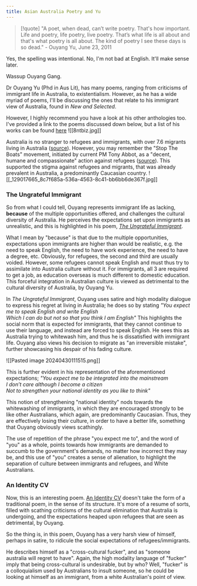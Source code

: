 ```yaml
---
title: Asian Australia Poetry and Yu
---
```


> [!quote] "A poet, when dead, can’t write poetry. That's how important. Life and poetry, life poetry, live poetry. That’s what life is all about and that's what poetry is all about. The kind of poetry I see these days is so dead." - Ouyang Yu, June 23, 2011

Yes, the spelling was intentional. No, I'm not bad at English. It'll make sense later.

Wassup Ouyang Gang.

Dr Ouyang Yu (Phd in Aus Lit), has many poems, ranging from criticisms of immigrant life in Australia, to existentialism. However, as he has a wide myriad of poems, I'll be discussing the ones that relate to his immigrant view of Australia, found in *New and Selected*.

However, I highly recommend you have a look at his other anthologies too. I've provided a link to the poems discussed down below, but a list of his works can be found [here](https://www.poetryinternational.com/en/poets-poems/poets/poet/102-684_Yu)
![[8ntbiz.jpg]]

Australia is no stranger to refugees and immigrants, with over 7.6 migrants living in Australia ([source](https://www.abs.gov.au/statistics/people/population/migration-australia/latest-release)). However, you may remember the "Stop The Boats" movement, initiated by current PM Tony Abbot, as a "decent, humane and compassionate" action against refugees ([source](https://www.bbc.com/news/world-australia-64898507)). This supported the stigma against refugees and migrants, that was already prevalent in Australia, a predominantly Caucasian country.
![[_129017665_8c7f685a-536a-4563-8c41-bb6bb6de367f.jpg]]


### The Ungrateful Immigrant

So from what I could tell, Ouyang represents immigrant life as lacking, **because** of the multiple opportunities offered, and challenges the cultural diversity of Australia. He perceives the expectations set upon immigrants as unrealistic, and this is highlighted in his poem, [*The Ungrateful Immigrant*](https://www.poetryinternational.com/en/poets-poems/poems/poem/103-825_THE-UNGRATEFUL-IMMIGRANT).

What I mean by "because" is that due to the multiple opportunities, expectations upon immigrants are higher than would be realistic, e.g. the need to speak English, the need to have work experience, the need to have a degree, etc. Obviously, for refugees, the second and third are usually voided. However, some refugees cannot speak English and must thus try to assimilate into Australia culture without it. For immigrants, all 3 are required to get a job, as education overseas is much different to domestic education.
This forceful integration in Australian culture is viewed as detrimental to the cultural diversity of Australia, by Ouyang Yu.

In *The Ungrateful Immigrant*, Ouyang uses satire and high modality dialogue to express his regret at living in Australia; he does so by stating *"You expect me to speak English and write English  
Which I can do but not so that you think I am English"*
This highlights the social norm that is expected for immigrants, that they cannot continue to use their language, and instead are forced to speak English. He sees this as Australia trying to whitewash him, and thus he is dissatisfied with immigrant life.
Ouyang also views his decision to migrate as "an irreversible mistake", further showcasing his despair of his fading culture.

![[Pasted image 20240430111515.png]]

This is further evident in his representation of the aforementioned expectations; 
*"You expect me to be integrated into the mainstream  
I don’t care although I become a citizen  
Not to strengthen your national identity as you like to think"*

This notion of strengthening "national identity" nods towards the whitewashing of immigrants, in which they are encouraged strongly to be like other Australians, which again, are predominantly Caucasian. Thus, they are effectively losing their culture, in order to have a better life, something that Ouyang obviously views scathingly. 

The use of repetition of the phrase "you expect me to", and the word of "you" as a whole, points towards how immigrants are demanded to succumb to the government's demands, no matter how incorrect they may be, and this use of "you" creates a sense of alienation, to highlight the separation of culture between immigrants and refugees, and White Australians.

### An Identity CV

Now, this is an interesting poem. [An Identity CV](https://www.poetryinternational.com/en/poets-poems/poems/poem/103-817_AN-IDENTITY-CV) doesn't take the form of a traditional poem, in the sense of its structure. It's more of a resume of sorts, filled with scathing criticisms of the cultural elimination that Australia is undergoing, and the expectations heaped upon refugees that are seen as detrimental, by Ouyang. 

So the thing is, in this poem, Ouyang has a very harsh view of himself, perhaps in satire, to ridicule the social expectations of refugees/immigrants. 

He describes himself as a "cross-cultural fucker", and as "someone australia will regret to have". Again, the high modality language of "fucker" imply that being cross-cultural is undesirable, but by who? Well, "fucker" is a colloquialism used by Australians to insult someone, so he could be looking at himself as an immigrant, from a white Australian's point of view. 



